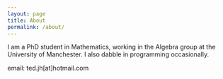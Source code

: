 ```yaml
---
layout: page
title: About
permalink: /about/
---
```


I am a PhD student in Mathematics, working in the Algebra group at the University of Manchester. I also dabble in programming occasionally.

email: ted.jh[at]hotmail.com
